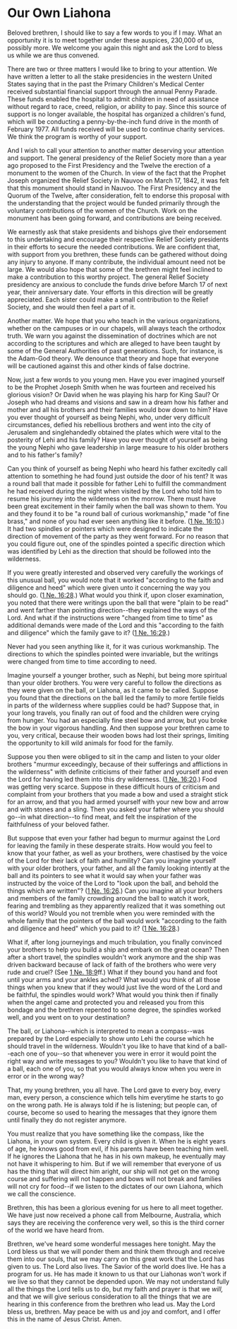 # Our Own Liahona

Beloved brethren, I should like to say a few words to you if I may. What an
opportunity it is to meet together under these auspices, 230,000 of us,
possibly more. We welcome you again this night and ask the Lord to bless us
while we are thus convened.

There are two or three matters I would like to bring to your attention. We
have written a letter to all the stake presidencies in the western United
States saying that in the past the Primary Children's Medical Center received
substantial financial support through the annual Penny Parade. These funds
enabled the hospital to admit children in need of assistance without regard to
race, creed, religion, or ability to pay. Since this source of support is no
longer available, the hospital has organized a children's fund, which will be
conducting a penny-by-the-inch fund drive in the month of February 1977. All
funds received will be used to continue charity services. We think the program
is worthy of your support.

And I wish to call your attention to another matter deserving your attention
and support. The general presidency of the Relief Society more than a year ago
proposed to the First Presidency and the Twelve the erection of a monument to
the women of the Church. In view of the fact that the Prophet Joseph organized
the Relief Society in Nauvoo on March 17, 1842, it was felt that this monument
should stand in Nauvoo. The First Presidency and the Quorum of the Twelve,
after consideration, felt to endorse this proposal with the understanding that
the project would be funded primarily through the voluntary contributions of
the women of the Church. Work on the monument has been going forward, and
contributions are being received.

We earnestly ask that stake presidents and bishops give their endorsement to
this undertaking and encourage their respective Relief Society presidents in
their efforts to secure the needed contributions. We are confident that, with
support from you brethren, these funds can be gathered without doing any
injury to anyone. If many contribute, the individual amount need not be large.
We would also hope that some of the brethren might feel inclined to make a
contribution to this worthy project. The general Relief Society presidency are
anxious to conclude the funds drive before March 17 of next year, their
anniversary date. Your efforts in this direction will be greatly appreciated.
Each sister could make a small contribution to the Relief Society, and she
would then feel a part of it.

Another matter. We hope that you who teach in the various organizations,
whether on the campuses or in our chapels, will always teach the orthodox
truth. We warn you against the dissemination of doctrines which are not
according to the scriptures and which are alleged to have been taught by some
of the General Authorities of past generations. Such, for instance, is the
Adam-God theory. We denounce that theory and hope that everyone will be
cautioned against this and other kinds of false doctrine.

Now, just a few words to you young men. Have you ever imagined yourself to be
the Prophet Joseph Smith when he was fourteen and received his glorious
vision? Or David when he was playing his harp for King Saul? Or Joseph who had
dreams and visions and saw in a dream how his father and mother and all his
brothers and their families would bow down to him? Have you ever thought of
yourself as being Nephi, who, under very difficult circumstances, defied his
rebellious brothers and went into the city of Jerusalem and singlehandedly
obtained the plates which were vital to the posterity of Lehi and his family?
Have you ever thought of yourself as being the young Nephi who gave leadership
in large measure to his older brothers and to his father's family?

Can you think of yourself as being Nephi who heard his father excitedly call
attention to something he had found just outside the door of his tent? It was
a round ball that made it possible for father Lehi to fulfill the commandment
he had received during the night when visited by the Lord who told him to
resume his journey into the wilderness on the morrow. There must have been
great excitement in their family when the ball was shown to them. You and they
found it to be "a round ball of curious workmanship," made "of fine brass,"
and none of you had ever seen anything like it before. ([1 Ne.
16:10](https://www.lds.org/scriptures/bofm/1-ne/16.10?lang=eng#9).) It had two
spindles or pointers which were designed to indicate the direction of movement
of the party as they went forward. For no reason that you could figure out,
one of the spindles pointed a specific direction which was identified by Lehi
as the direction that should be followed into the wilderness.

If you were greatly interested and observed very carefully the workings of
this unusual ball, you would note that it worked "according to the faith and
diligence and heed" which were given unto it concerning the way you should go.
([1 Ne. 16:28](https://www.lds.org/scriptures/bofm/1-ne/16.28?lang=eng#27).)
What would you think if, upon closer examination, you noted that there were
writings upon the ball that were "plain to be read" and went farther than
pointing direction--they explained the ways of the Lord. And what if the
instructions were "changed from time to time" as additional demands were made
of the Lord and this "according to the faith and diligence" which the family
gave to it? ([1 Ne.
16:29](https://www.lds.org/scriptures/bofm/1-ne/16.29?lang=eng#28).)

Never had you seen anything like it, for it was curious workmanship. The
directions to which the spindles pointed were invariable, but the writings
were changed from time to time according to need.

Imagine yourself a younger brother, such as Nephi, but being more spiritual
than your older brothers. You were very careful to follow the directions as
they were given on the ball, or Liahona, as it came to be called. Suppose you
found that the directions on the ball led the family to more fertile fields in
parts of the wilderness where supplies could be had? Suppose that, in your
long travels, you finally ran out of food and the children were crying from
hunger. You had an especially fine steel bow and arrow, but you broke the bow
in your vigorous handling. And then suppose your brethren came to you, very
critical, because their wooden bows had lost their springs, limiting the
opportunity to kill wild animals for food for the family.

Suppose you then were obliged to sit in the camp and listen to your older
brothers "murmur exceedingly, because of their sufferings and afflictions in
the wilderness" with definite criticisms of their father and yourself and even
the Lord for having led them into this dry wilderness. ([1 Ne.
16:20](https://www.lds.org/scriptures/bofm/1-ne/16.20?lang=eng#19).) Food was
getting very scarce. Suppose in these difficult hours of criticism and
complaint from your brothers that you made a bow and used a straight stick for
an arrow, and that you had armed yourself with your new bow and arrow and with
stones and a sling. Then you asked your father where you should go--in what
direction--to find meat, and felt the inspiration of the faithfulness of your
beloved father.

But suppose that even your father had begun to murmur against the Lord for
leaving the family in these desperate straits. How would you feel to know that
your father, as well as your brothers, were chastised by the voice of the Lord
for their lack of faith and humility? Can you imagine yourself with your older
brothers, your father, and all the family looking intently at the ball and its
pointers to see what it would say when your father was instructed by the voice
of the Lord to "look upon the ball, and behold the things which are written"?
([1 Ne. 16:26](https://www.lds.org/scriptures/bofm/1-ne/16.26?lang=eng#25).)
Can you imagine all your brothers and members of the family crowding around
the ball to watch it work, fearing and trembling as they apparently realized
that it was something out of this world? Would you not tremble when you were
reminded with the whole family that the pointers of the ball would work
"according to the faith and diligence and heed" which you paid to it? ([1 Ne.
16:28](https://www.lds.org/scriptures/bofm/1-ne/16.28?lang=eng#27).)

What if, after long journeyings and much tribulation, you finally convinced
your brothers to help you build a ship and embark on the great ocean? Then
after a short travel, the spindles wouldn't work anymore and the ship was
driven backward because of lack of faith of the brothers who were very rude
and cruel? (See [1 Ne.
18:9](https://www.lds.org/scriptures/bofm/1-ne/18.9?lang=eng#8)ff.) What if
they bound you hand and foot until your arms and your ankles ached? What would
you think of all those things when you knew that if they would just live the
word of the Lord and be faithful, the spindles would work? What would you
think then if finally when the angel came and protected you and released you
from this bondage and the brethren repented to some degree, the spindles
worked well, and you went on to your destination?

The ball, or Liahona--which is interpreted to mean a compass--was prepared by
the Lord especially to show unto Lehi the course which he should travel in the
wilderness. Wouldn't you like to have that kind of a ball--each one of you--so
that whenever you were in error it would point the right way and write
messages to you? Wouldn't you like to have that kind of a ball, each one of
you, so that you would always know when you were in error or in the wrong way?

That, my young brethren, you all have. The Lord gave to every boy, every man,
every person, a conscience which tells him everytime he starts to go on the
wrong path. He is always told if he is listening; but people can, of course,
become so used to hearing the messages that they ignore them until finally
they do not register anymore.

You must realize that you have something like the compass, like the Liahona,
in your own system. Every child is given it. When he is eight years of age, he
knows good from evil, if his parents have been teaching him well. If he
ignores the Liahona that he has in his own makeup, he eventually may not have
it whispering to him. But if we will remember that everyone of us has the
thing that will direct him aright, our ship will not get on the wrong course
and suffering will not happen and bows will not break and families will not
cry for food--if we listen to the dictates of our own Liahona, which we call
the conscience.

Brethren, this has been a glorious evening for us here to all meet together.
We have just now received a phone call from Melbourne, Australia, which says
they are receiving the conference very well, so this is the third corner of
the world we have heard from.

Brethren, we've heard some wonderful messages here tonight. May the Lord bless
us that we will ponder them and think them through and receive them into our
souls, that we may carry on this great work that the Lord has given to us. The
Lord also lives. The Savior of the world does live. He has a program for us.
He has made it known to us that our Liahonas won't work if we live so that
they cannot be depended upon. We may not understand fully all the things the
Lord tells us to do, but my faith and prayer is that we _will,_ and that we
will give serious consideration to all the things that we are hearing in this
conference from the brethren who lead us. May the Lord bless us, brethren. May
peace be with us and joy and comfort, and I offer this in the name of Jesus
Christ. Amen.

